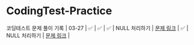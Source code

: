 # CodingTest-Practice
코딩테스트 문제 풀이 기록
| 03-27 | ✅ | ✅ | ✅ | NULL 처리하기 | [문제 링크](https://school.programmers.co.kr/learn/courses/30/lessons/59410) | ✅ | NULL 처리하기 | [문제 링크](https://school.programmers.co.kr/learn/courses/30/lessons/59410) |
